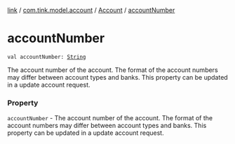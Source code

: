 [link](../../index.md) / [com.tink.model.account](../index.md) / [Account](index.md) / [accountNumber](./account-number.md)

# accountNumber

`val accountNumber: `[`String`](https://kotlinlang.org/api/latest/jvm/stdlib/kotlin/-string/index.html)

The account number of the account. The format of the account numbers may differ between account types and banks. This property can be updated in a update account request.

### Property

`accountNumber` - The account number of the account. The format of the account numbers may differ between account types and banks. This property can be updated in a update account request.